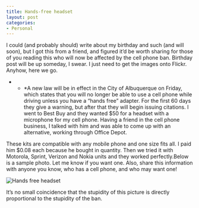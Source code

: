 ```yaml
---
title: Hands-free headset
layout: post
categories:
- Personal
---
```

I could (and probably should) write about my birthday and such (and will soon), but I got this from a friend, and figured it’d be worth sharing for those of you reading this who will now be affected by the cell phone ban. Birthday post will be up someday, I swear. I just need to get the images onto Flickr. Anyhow, here we go.

* * *A new law will be in effect in the City of Albuquerque on Friday, which states that you will no longer be able to use a cell phone while driving unless you have a “hands free” adapter. For the first 60 days they give a warning, but after that they will begin issuing citations. I went to Best Buy and they wanted $50 for a headset with a microphone for my cell phone. Having a friend in the cell phone business, I talked with him and was able to come up with an alternative, working through Office Depot.</p> 

These kits are compatible with any mobile phone and one size fits all. I paid him $0.08 each because he bought in quantity. Then we tried it with Motorola, Sprint, Verizon and Nokia units and they worked perfectly.Below is a sample photo. Let me know if you want one. Also, share this information with anyone you know, who has a cell phone, and who may want one!

![Hands free headset][1]

It’s no small coincidence that the stupidity of this picture is directly proportional to the stupidity of the ban.

 [1]: http://www.randomthink.net/pictures/hands_free.jpg "Hands free headset"